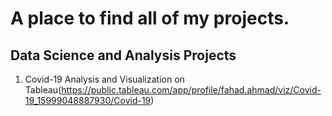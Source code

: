 # A place to find all of my projects.
## Data Science and Analysis Projects
1. Covid-19 Analysis and Visualization on Tableau(https://public.tableau.com/app/profile/fahad.ahmad/viz/Covid-19_15999048887930/Covid-19)
